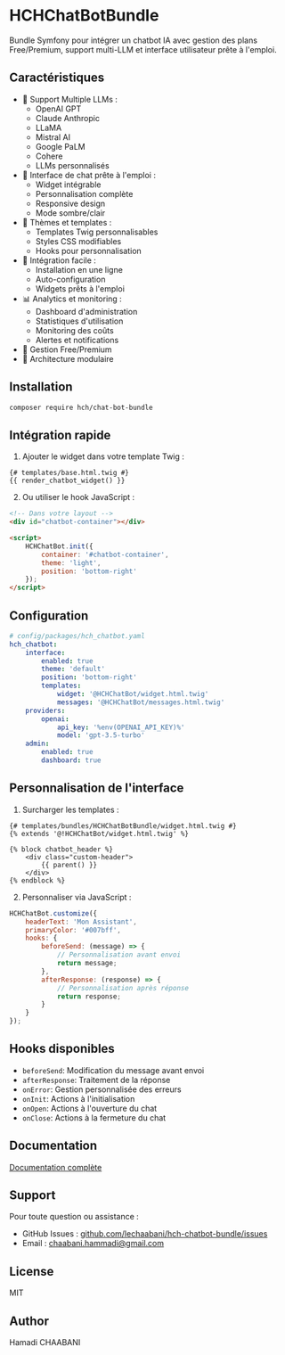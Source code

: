 # HCHChatBotBundle

Bundle Symfony pour intégrer un chatbot IA avec gestion des plans Free/Premium, support multi-LLM et interface utilisateur prête à l'emploi.

## Caractéristiques

- 🤖 Support Multiple LLMs :
  - OpenAI GPT
  - Claude Anthropic
  - LLaMA
  - Mistral AI
  - Google PaLM
  - Cohere
  - LLMs personnalisés
- 💬 Interface de chat prête à l'emploi :
  - Widget intégrable
  - Personnalisation complète
  - Responsive design
  - Mode sombre/clair
- 🎨 Thèmes et templates :
  - Templates Twig personnalisables
  - Styles CSS modifiables
  - Hooks pour personnalisation
- 🔌 Intégration facile :
  - Installation en une ligne
  - Auto-configuration
  - Widgets prêts à l'emploi
- 📊 Analytics et monitoring :
  - Dashboard d'administration
  - Statistiques d'utilisation
  - Monitoring des coûts
  - Alertes et notifications
- 💎 Gestion Free/Premium
- 🔌 Architecture modulaire

## Installation

```bash
composer require hch/chat-bot-bundle
```

## Intégration rapide

1. Ajouter le widget dans votre template Twig :

```twig
{# templates/base.html.twig #}
{{ render_chatbot_widget() }}
```

2. Ou utiliser le hook JavaScript :

```html
<!-- Dans votre layout -->
<div id="chatbot-container"></div>

<script>
    HCHChatBot.init({
        container: '#chatbot-container',
        theme: 'light',
        position: 'bottom-right'
    });
</script>
```

## Configuration

```yaml
# config/packages/hch_chatbot.yaml
hch_chatbot:
    interface:
        enabled: true
        theme: 'default'
        position: 'bottom-right'
        templates:
            widget: '@HCHChatBot/widget.html.twig'
            messages: '@HCHChatBot/messages.html.twig'
    providers:
        openai:
            api_key: '%env(OPENAI_API_KEY)%'
            model: 'gpt-3.5-turbo'
    admin:
        enabled: true
        dashboard: true
```

## Personnalisation de l'interface

1. Surcharger les templates :

```twig
{# templates/bundles/HCHChatBotBundle/widget.html.twig #}
{% extends '@!HCHChatBot/widget.html.twig' %}

{% block chatbot_header %}
    <div class="custom-header">
        {{ parent() }}
    </div>
{% endblock %}
```

2. Personnaliser via JavaScript :

```javascript
HCHChatBot.customize({
    headerText: 'Mon Assistant',
    primaryColor: '#007bff',
    hooks: {
        beforeSend: (message) => {
            // Personnalisation avant envoi
            return message;
        },
        afterResponse: (response) => {
            // Personnalisation après réponse
            return response;
        }
    }
});
```

## Hooks disponibles

- `beforeSend`: Modification du message avant envoi
- `afterResponse`: Traitement de la réponse
- `onError`: Gestion personnalisée des erreurs
- `onInit`: Actions à l'initialisation
- `onOpen`: Actions à l'ouverture du chat
- `onClose`: Actions à la fermeture du chat

## Documentation

[Documentation complète](docs/index.md)

## Support

Pour toute question ou assistance :
- GitHub Issues : [github.com/lechaabani/hch-chatbot-bundle/issues](https://github.com/lechaabani/hch-chatbot-bundle/issues)
- Email : chaabani.hammadi@gmail.com

## License

MIT

## Author

Hamadi CHAABANI